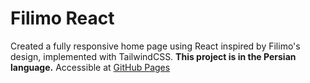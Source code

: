 # Filimo React

Created a fully responsive home page using React inspired by Filimo's design, implemented with TailwindCSS.
**This project is in the Persian language.**
Accessible at [GitHub Pages](https://tikbalangs.github.io/filimo-react/)
